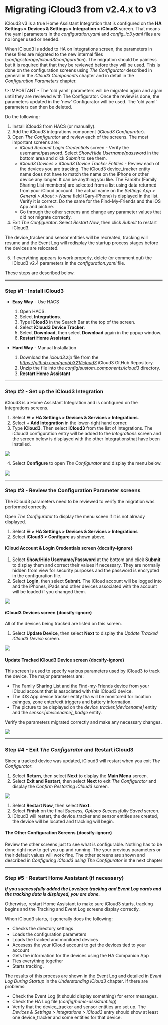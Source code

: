 # Migrating iCloud3 from v2.4.x to v3

iCloud3 v3 is a true Home Assistant Integration that is configured on the **HA Settings > Devices & Settings > Integration > iCloud3** screen. That means the yaml parameters in the *configuration.yaml* and *config_ic3.yaml* files are no longer used or needed. 

When iCloud3 is added to HA on Integrations screen, the parameters in these files are migrated to the new internal files (*config/.storage/icloud3/configuration*). The migration should be painless but it is required that that they be reviewed before they will be used. This is done on the configuration screens using *The Configurator* described in general in the *iCloud3 Components* chapter and in detail in the *Configuration Parameters* chapter.

!> IMPORTANT - The 'old yaml' parameters will be migrated again and again until they are reviewed with The Configurator. Once the review is done, the parameters updated in the 'new' Configurator will be used. The 'old yaml' parameters can then be deleted.

Do the following:
1. Install iCloud3 from HACS (or manually).
2. Add the iCloud3 integrations component (*iCloud3 Configurator*). 
3. Open *The Configurator* and review each of the screens. The most important screens are:
   - *iCloud Account Login Credentials* screen - Verify the username/password. Select *Show/Hide Username/password* in the bottom area and click *Submit* to see them.
   - *iCloud3 Devices > iCloud3 Device Tracker Entities* - Review each of the devices you are tracking. The iCloud3 device_tracker entity name does not have to match the name on the iPhone or other device any longer. It can be anything you like. The FamShr (Family Sharing List members) are selected from a list using data returned from your iCloud account. The actual name on the *Settings App > General > About > Name* field (Gary-iPhone) is displayed in the list. Verify it is correct. Do the same for the Find-My-Friends and the iOS App and picture.
   - Go through the other screens and change any parameter values that did not migrate correctly.
4.  Exit *The Configurator*. Select *Restart Now*, then click *Submit* to restart iCloud3.

   The device_tracker and sensor entities will be recreated, tracking will resume and the Event Log will redisplay the startup process stages before the devices are relocated.

5. If everything appears to work properly, delete (or comment out) the iCloud3 v2.4 parameters in the *configuration.yaml* file.

These steps are described below.




------
### Step #1 - Install iCloud3

- **Easy Way** -  Use HACS
  1. Open HACS.
  2. Select **Integrations**.
  3. Type **iCloud3** in the Search Bar at the top of the screen. 
  4. Select **iCloud3 Device Tracker**.
  5. Select **Download**, then select **Download** again in the popup window.
  6. **Restart Home Assistant**.

- **Hard Way** - Manual Installation
  1. Download the *icloud3.zip* file from the *https://github.com/gcobb321/icloud3* iCloud3 GitHub Repository.
  2. Unzip the file into the *config/sustom_components/icloud3* directory.
  3. **Restart Home Assistant**




------
### Step #2 - Set up the iCloud3 Integration

iCloud3 is a Home Assistant Integration and is configured on the Integrations screens.

1. Select **☰ > HA Settings > Devices & Services > Integrations**.
2. Select **+ Add Integration** in the lower-right hand corner.
3. Type **iCloud3**. Then select **iCloud3** from the list of Integrations. 
   The iCloud3 configuration entry will be added to the *Integrations* screen and the screen below is displayed with the other Integrationsthat have been installed.

![](../images/cf-configurator.png)

4. Select **Configure** to open *The Configurator* and display the menu below. 

![](../images/cf-menu-1.png)


------
### Step #3 - Review the Configuration Parameter screens

The iCloud3 parameters need to be reviewed to verify the migration was performed correctly.

Open *The Configurator* to display the menu sceen if it is not already displayed.

1. Select **☰ > HA  Settings > Devices & Services > Integrations**
2. Select **iCloud3 > Configure** as shown above.


#### iCloud Account & Login Credentials screen  {docsify-ignore}

1. Select **Show/Hide Username/Password** at the bottom and click **Submit** to display them and correct their values if necessary. They are normally hidden from view for security purposes and the password is encrypted in the configuration file.
2. Select **Login**, then select **Submit**.  The iCloud account will be logged into and the iPhones, iPads and other devices associated with the account will be loaded if you changed them.

![](../images/cf-acct-login.png)



#### iCloud3 Devices screen  {docsify-ignore}

All of the devices being tracked are listed on this screen. 

1. Select **Update Device**, then select **Next** to display the *Update Tracked iCloud3 Device* screen.

![](../images/cf-device-list.png)


#### Update Tracked iCloud3 Device screen  {docsify-ignore}

This screen is used to specify various parameters used by iCloud3 to track the device. The major parameters are:
- The Family Sharing List and the Find-my-Friends device from your iCloud account that is associated with this iCloud3 device.
- The iOS App device tracker entity tha will be monitored for location cahnges, zone enter/exit triggers and battery information.
- The picture to be displayed on the *device_tracker.[devicename]* entity and the *sensor.[devicename]_badge* entity.

Verify the parameters migrated correctly and make any necessary changes.

![](../images/cf-device-update.png)


-----

### Step #4 - Exit *The Configurator* and Restart iCloud3

Since a tracked device was updated, iCloud3 will restart when you exit *The Configurator*.

1. Select **Return**, then select **Next** to display the **Main Menu** screen.
2. Select **Exit and Restart**, then select **Next** to exit *The Configurator* and display the *Confirm Restarting iCloud3* screen.

![](../images/cf-confirm-ic3-restart.png)

1. Select **Restart Now**, then select **Next**.
2. Select **Finish** on the final *Success, Options Successfully Saved* screen.
3. iCloud3 will restart, the device_tracker and sensor entities are created, the device will be located and tracking will begin.


#### The Other Configuration Screens  {docsify-ignore}

Review the other screens just to see what is configurable. Nothing has to be done right now to get you up and running. The your previous parameters or their default values will work fine. The other screens are shown and described in *Configuring iCloud3 using The Configurator* in the next chapter


------
### Step #5 - Restart Home Assistant (if necessary)

***If you successfully added the Lovelace tracking and Event Log cards and the tracking data is displayed, you are done.***

Otherwise, restart  Home Assistant to make sure iCloud3 starts, tracking begins and the Tracking and Event Log screens display correctly. 

When iCloud3 starts, it generally does the following:

- Checks the directory settings
- Loads the configuration parameters
- Loads the tracked and monitored devices
- Accesess the your iCloud account to get the devices tied to your account
- Gets the information for the devices using the HA Companion App
- Ties everything together
- Starts tracking. 

The results of this process are shown in the Event Log and detailed in *Event Log During Startup* in the *Understanding iCloud3* chapter. If there are problems:

- Check the Event Log (it should display something) for error messages.
- Check the HA Log file (*config/home-assistant.log*)
- Verify that the device_tracker and sensor entities are set up. The *Devices & Settings > Integrations > iCloud3* entry should show at least one device_tracker and some entities for that device.

